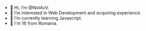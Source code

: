 - 👋 Hi, I’m @NotAcV.
- 👀 I’m interested in Web Development and acquiring experience.
- 🌱 I’m currently learning Javascript.
- 👀 I'm 16 from Romania.

<!---
NotAcV/NotAcV is a ✨ special ✨ repository because its `README.md` (this file) appears on your GitHub profile.
You can click the Preview link to take a look at your changes.
--->

